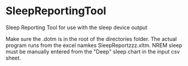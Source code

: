 # SleepReportingTool
Sleep Reporting Tool for use with the sleep device output

Make sure the .dotm is in the root of the directories folder. The actual program runs from the excel namkes SleepReportzzz.xltm.
NREM sleep must be manually entered from the "Deep" sleep chart in the input csv sheet. 
